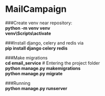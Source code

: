 # MailCampaign
###Create venv near repository:  
**python -m venv venv**  
**venv\Scripts\activate**  

###Install django, celery and redis via  
**pip install django celery redis**  

###Make migrations  
**cd email_service** # Entering the project folder  
**python manage.py makemigrations**  
**python manage.py migrate**  

###Running  
**python manage.py runserver**  
